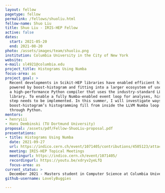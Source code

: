 ```yaml
---
layout: fellow
pagetype: fellow
permalink: /fellows/shuoliu.html
fellow-name: Shuo Liu
title: Shuo Liu - IRIS-HEP Fellow
active: false
dates:
  start: 2021-05-20
  end: 2021-08-20
photo: /assets/images/team/shuoliu.png
institution: Columbia University in the City of New York
website:
e-mail: sl4921@columbia.edu
project_title: Histograms Using Numba
focus-area: as
project_goal: >
  Recent developments in Scikit-HEP libraries have enabled efficient histogramming
  powered by boost-histogram and fitting into a larger ecosystem of users. Numba is
  a high-performance Python compiler that uses the industry-standard LLVM compiler
  library. To enable a fully Numba-enabled event loop for analyses, histogramming
  step needs to be implemented. In this summer, I will investigate ways to enable
  boost-histogram’s histogramming fill from inside the LLVM Numba loop without stepping
  through Python.
mentors:
- henryiii
- Hans Dembinski (TU Dortmund University)
proposal: /assets/pdf/Fellow-ShuoLiu-proposal.pdf
presentations:
- title: Histograms Using Numba
  date: 2021-09-27
  url: https://indico.cern.ch/event/1071405/contributions/4505123/attachments/2335540/3980767/iris-hep-talk.pdf
  meeting: IRIS-HEP Topical Meetings
  meetingurl: https://indico.cern.ch/event/1071405/
  recordingurl: https://youtu.be/xdryv2yeLfQ
  focus-area: as
current_status: >
  December 2021 - Masters student in Computer Science at Columbia University
github-username: LovelyBuggies

---
```

